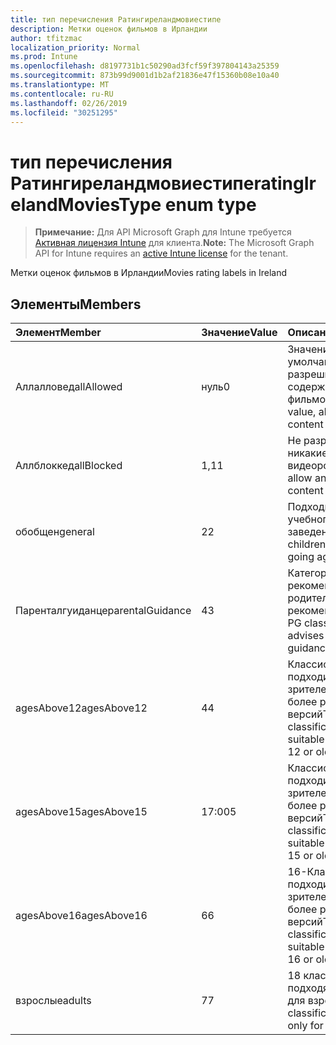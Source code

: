 ```yaml
---
title: тип перечисления Ратингиреландмовиестипе
description: Метки оценок фильмов в Ирландии
author: tfitzmac
localization_priority: Normal
ms.prod: Intune
ms.openlocfilehash: d8197731b1c50290ad3fcf59f397804143a25359
ms.sourcegitcommit: 873b99d9001d1b2af21836e47f15360b08e10a40
ms.translationtype: MT
ms.contentlocale: ru-RU
ms.lasthandoff: 02/26/2019
ms.locfileid: "30251295"
---
```

# <a name="ratingirelandmoviestype-enum-type"></a><span data-ttu-id="0a848-103">тип перечисления Ратингиреландмовиестипе</span><span class="sxs-lookup"><span data-stu-id="0a848-103">ratingIrelandMoviesType enum type</span></span>

> <span data-ttu-id="0a848-104">**Примечание:** Для API Microsoft Graph для Intune требуется [Активная лицензия Intune](https://go.microsoft.com/fwlink/?linkid=839381) для клиента.</span><span class="sxs-lookup"><span data-stu-id="0a848-104">**Note:** The Microsoft Graph API for Intune requires an [active Intune license](https://go.microsoft.com/fwlink/?linkid=839381) for the tenant.</span></span>

<span data-ttu-id="0a848-105">Метки оценок фильмов в Ирландии</span><span class="sxs-lookup"><span data-stu-id="0a848-105">Movies rating labels in Ireland</span></span>

## <a name="members"></a><span data-ttu-id="0a848-106">Элементы</span><span class="sxs-lookup"><span data-stu-id="0a848-106">Members</span></span>
|<span data-ttu-id="0a848-107">Элемент</span><span class="sxs-lookup"><span data-stu-id="0a848-107">Member</span></span>|<span data-ttu-id="0a848-108">Значение</span><span class="sxs-lookup"><span data-stu-id="0a848-108">Value</span></span>|<span data-ttu-id="0a848-109">Описание</span><span class="sxs-lookup"><span data-stu-id="0a848-109">Description</span></span>|
|:---|:---|:---|
|<span data-ttu-id="0a848-110">Аллалловед</span><span class="sxs-lookup"><span data-stu-id="0a848-110">allAllowed</span></span>|<span data-ttu-id="0a848-111">нуль</span><span class="sxs-lookup"><span data-stu-id="0a848-111">0</span></span>|<span data-ttu-id="0a848-112">Значение по умолчанию, разрешить все содержимое фильмов</span><span class="sxs-lookup"><span data-stu-id="0a848-112">Default value, allow all movies content</span></span>|
|<span data-ttu-id="0a848-113">Аллблоккед</span><span class="sxs-lookup"><span data-stu-id="0a848-113">allBlocked</span></span>|<span data-ttu-id="0a848-114">1,1</span><span class="sxs-lookup"><span data-stu-id="0a848-114">1</span></span>|<span data-ttu-id="0a848-115">Не разрешать никакие видеоролики</span><span class="sxs-lookup"><span data-stu-id="0a848-115">Do not allow any movies content</span></span>|
|<span data-ttu-id="0a848-116">обобщен</span><span class="sxs-lookup"><span data-stu-id="0a848-116">general</span></span>|<span data-ttu-id="0a848-117">2</span><span class="sxs-lookup"><span data-stu-id="0a848-117">2</span></span>|<span data-ttu-id="0a848-118">Подходит для детей учебного заведения</span><span class="sxs-lookup"><span data-stu-id="0a848-118">Suitable for children of school going age</span></span>|
|<span data-ttu-id="0a848-119">Паренталгуиданце</span><span class="sxs-lookup"><span data-stu-id="0a848-119">parentalGuidance</span></span>|<span data-ttu-id="0a848-120">4</span><span class="sxs-lookup"><span data-stu-id="0a848-120">3</span></span>|<span data-ttu-id="0a848-121">Категория PG рекомендует родительские рекомендации</span><span class="sxs-lookup"><span data-stu-id="0a848-121">The PG classification advises parental guidance</span></span>|
|<span data-ttu-id="0a848-122">agesAbove12</span><span class="sxs-lookup"><span data-stu-id="0a848-122">agesAbove12</span></span>|<span data-ttu-id="0a848-123">4</span><span class="sxs-lookup"><span data-stu-id="0a848-123">4</span></span>|<span data-ttu-id="0a848-124">Классификация 12A подходит для зрителей от 12 или более ранних версий</span><span class="sxs-lookup"><span data-stu-id="0a848-124">The 12A classification is suitable for viewers of 12 or older</span></span>|
|<span data-ttu-id="0a848-125">agesAbove15</span><span class="sxs-lookup"><span data-stu-id="0a848-125">agesAbove15</span></span>|<span data-ttu-id="0a848-126">17:00</span><span class="sxs-lookup"><span data-stu-id="0a848-126">5</span></span>|<span data-ttu-id="0a848-127">Классификация 15A подходит для зрителей от 15 или более ранних версий</span><span class="sxs-lookup"><span data-stu-id="0a848-127">The 15A classification is suitable for viewers of 15 or older</span></span>|
|<span data-ttu-id="0a848-128">agesAbove16</span><span class="sxs-lookup"><span data-stu-id="0a848-128">agesAbove16</span></span>|<span data-ttu-id="0a848-129">6</span><span class="sxs-lookup"><span data-stu-id="0a848-129">6</span></span>|<span data-ttu-id="0a848-130">16-Классификация подходит для зрителей от 16 или более ранних версий</span><span class="sxs-lookup"><span data-stu-id="0a848-130">The 16 classification is suitable for viewers of 16 or older</span></span>|
|<span data-ttu-id="0a848-131">взрослые</span><span class="sxs-lookup"><span data-stu-id="0a848-131">adults</span></span>|<span data-ttu-id="0a848-132">7</span><span class="sxs-lookup"><span data-stu-id="0a848-132">7</span></span>|<span data-ttu-id="0a848-133">18 классификация, подходящая только для взрослых</span><span class="sxs-lookup"><span data-stu-id="0a848-133">The 18 classification, suitable only for adults</span></span>|



